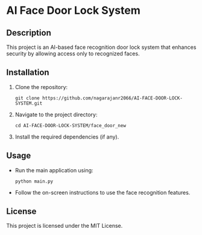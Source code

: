# AI Face Door Lock System

## Description

This project is an AI-based face recognition door lock system that enhances security by allowing access only to recognized faces.

## Installation

1. Clone the repository:
   ```
   git clone https://github.com/nagarajanr2066/AI-FACE-DOOR-LOCK-SYSTEM.git
   ```
2. Navigate to the project directory:
   ```
   cd AI-FACE-DOOR-LOCK-SYSTEM/face_door_new
   ```
3. Install the required dependencies (if any).

## Usage

- Run the main application using:
  ```
  python main.py
  ```
- Follow the on-screen instructions to use the face recognition features.

## License

This project is licensed under the MIT License.
